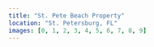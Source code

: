 ```yaml
---
title: "St. Pete Beach Property"
location: "St. Petersburg, FL"
images: [0, 1, 2, 3, 4, 5, 6, 7, 8, 9]
---
```

